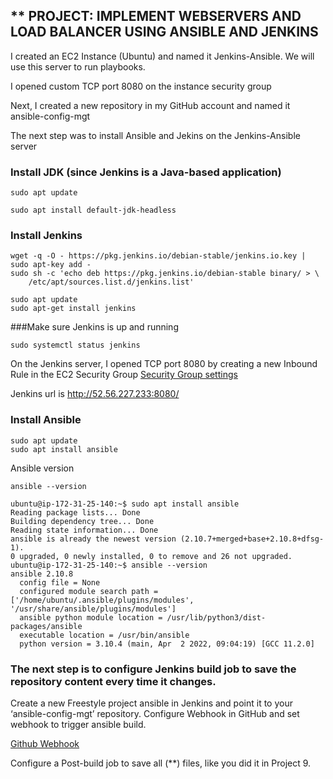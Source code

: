 
** PROJECT: IMPLEMENT WEBSERVERS AND LOAD BALANCER USING ANSIBLE AND JENKINS
---


I created an EC2 Instance (Ubuntu) and named it Jenkins-Ansible. We will use this server to run playbooks.

I opened custom TCP port 8080 on the instance security group

Next, I created a new repository in my GitHub account and named it ansible-config-mgt

The next step was to install Ansible and Jekins on the Jenkins-Ansible server


### Install JDK (since Jenkins is a Java-based application)

``` 
sudo apt update 
```
```
sudo apt install default-jdk-headless
```
### Install Jenkins
```
wget -q -O - https://pkg.jenkins.io/debian-stable/jenkins.io.key | sudo apt-key add -
sudo sh -c 'echo deb https://pkg.jenkins.io/debian-stable binary/ > \
    /etc/apt/sources.list.d/jenkins.list'
```
```
sudo apt update
sudo apt-get install jenkins
```
###Make sure Jenkins is up and running

```
sudo systemctl status jenkins
```

On the Jenkins server, I opened TCP port 8080 by creating a new Inbound Rule in the EC2 Security Group
[Security Group settings](https://missafricagb.com/git/jenkins-ansible-security-group.JPG)

Jenkins url is http://52.56.227.233:8080/

### Install Ansible

```
sudo apt update
sudo apt install ansible
```
Ansible version

```
ansible --version
```

```
ubuntu@ip-172-31-25-140:~$ sudo apt install ansible
Reading package lists... Done
Building dependency tree... Done
Reading state information... Done
ansible is already the newest version (2.10.7+merged+base+2.10.8+dfsg-1).
0 upgraded, 0 newly installed, 0 to remove and 26 not upgraded.
ubuntu@ip-172-31-25-140:~$ ansible --version
ansible 2.10.8
  config file = None
  configured module search path = ['/home/ubuntu/.ansible/plugins/modules', '/usr/share/ansible/plugins/modules']
  ansible python module location = /usr/lib/python3/dist-packages/ansible
  executable location = /usr/bin/ansible
  python version = 3.10.4 (main, Apr  2 2022, 09:04:19) [GCC 11.2.0]
```

### The next step is to configure Jenkins build job to save the repository content every time it changes.


Create a new Freestyle project ansible in Jenkins and point it to your ‘ansible-config-mgt’ repository.
Configure Webhook in GitHub and set webhook to trigger ansible build.

[Github Webhook](https://missafricagb.com/git/github-webhook.JPG)

Configure a Post-build job to save all (**) files, like you did it in Project 9.








































